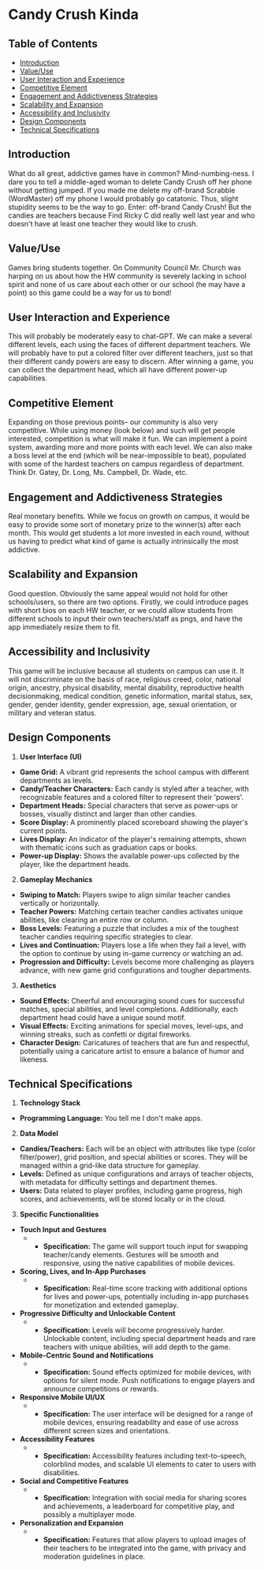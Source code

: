 # Candy Crush Kinda


## Table of Contents

- [Introduction](#introduction)
- [Value/Use](#value/use)
- [User Interaction and Experience](#ui-and-experience)
- [Competitive Element](#competative-element)
- [Engagement and Addictiveness Strategies](#engagement-and-addictiveness)
- [Scalability and Expansion](#scalability-and-expansion)
- [Accessibility and Inclusivity](#accessibility-and-inclusivity)
- [Design Components](#design-components)
- [Technical Specifications](#tech-specs)

## Introduction
What do all great, addictive games have in common? Mind-numbing-ness. I dare you to tell a middle-aged woman to delete Candy Crush off her phone without getting jumped. If you made me delete my off-brand Scrabble (WordMaster) off my phone I would probably go catatonic. Thus, slight stupidity seems to be the way to go. Enter: off-brand Candy Crush! But the candies are teachers because Find Ricky C did really well last year and who doesn't have at least one teacher they would like to crush. 

## Value/Use
Games bring students together. On Community Council Mr. Church was harping on us about how the HW community is severely lacking in school spirit and none of us care about each other or our school (he may have a point) so this game could be a way for us to bond!

## User Interaction and Experience
This will probably be moderately easy to chat-GPT. We can make a several different levels, each using the faces of different department teachers. We will probably have to put a colored filter over different teachers, just so that their different candy powers are easy to discern. After winning a game, you can collect the department head, which all have different power-up capabilities. 

## Competitive Element
Expanding on those previous points– our community is also very competitive. While using money (look below) and such will get people interested, competition is what will make it fun. We can implement a point system, awarding more and more points with each level. We can also make a boss level at the end (which will be near-impossible to beat), populated with some of the hardest teachers on campus regardless of department. Think Dr. Gatey, Dr. Long, Ms. Campbell, Dr. Wade, etc.

## Engagement and Addictiveness Strategies
Real monetary benefits. While we focus on growth on campus, it would be easy to provide some sort of monetary prize to the winner(s) after each month. This would get students a lot more invested in each round, without us having to predict what kind of game is actually intrinsically the most addictive.

## Scalability and Expansion
Good question. Obviously the same appeal would not hold for other schools/users, so there are two options. Firstly, we could introduce pages with short bios on each HW teacher, or we could allow students from different schools to input their own teachers/staff as pngs, and have the app immediately resize them to fit. 

## Accessibility and Inclusivity
This game will be inclusive because all students on campus can use it. It will not discriminate on the basis of race, religious creed, color, national origin, ancestry, physical disability, mental disability, reproductive health decisionmaking, medical condition, genetic information, marital status, sex, gender, gender identity, gender expression, age, sexual orientation, or military and veteran status. 

## Design Components
1. **User Interface (UI)**
- **Game Grid:** A vibrant grid represents the school campus with different departments as levels.
- **Candy/Teacher Characters:** Each candy is styled after a teacher, with recognizable features and a colored filter to represent their 'powers'.
- **Department Heads:** Special characters that serve as power-ups or bosses, visually distinct and larger than other candies.
- **Score Display:** A prominently placed scoreboard showing the player's current points.
- **Lives Display:** An indicator of the player's remaining attempts, shown with thematic icons such as graduation caps or books.
- **Power-up Display:** Shows the available power-ups collected by the player, like the department heads.
2. **Gameplay Mechanics**
- **Swiping to Match:** Players swipe to align similar teacher candies vertically or horizontally.
- **Teacher Powers:** Matching certain teacher candies activates unique abilities, like clearing an entire row or column.
- **Boss Levels:** Featuring a puzzle that includes a mix of the toughest teacher candies requiring specific strategies to clear.
- **Lives and Continuation:** Players lose a life when they fail a level, with the option to continue by using in-game currency or watching an ad.
- **Progression and Difficulty:** Levels become more challenging as players advance, with new game grid configurations and tougher departments.
3. **Aesthetics**
- **Sound Effects:** Cheerful and encouraging sound cues for successful matches, special abilities, and level completions. Additionally, each department head could have a unique sound motif.
- **Visual Effects:** Exciting animations for special moves, level-ups, and winning streaks, such as confetti or digital fireworks.
- **Character Design:** Caricatures of teachers that are fun and respectful, potentially using a caricature artist to ensure a balance of humor and likeness.

## Technical Specifications
1. **Technology Stack**
- **Programming Language:** You tell me I don't make apps.
2. **Data Model**
- **Candies/Teachers:** Each will be an object with attributes like type (color filter/power), grid position, and special abilities or scores. They will be managed within a grid-like data structure for gameplay.
- **Levels:** Defined as unique configurations and arrays of teacher objects, with metadata for difficulty settings and department themes.
- **Users:** Data related to player profiles, including game progress, high scores, and achievements, will be stored locally or in the cloud.
3. **Specific Functionalities**
- **Touch Input and Gestures**
    - - **Specification:** The game will support touch input for swapping teacher/candy elements. Gestures will be smooth and responsive, using the native capabilities of mobile devices.
- **Scoring, Lives, and In-App Purchases**
    - - **Specification:** Real-time score tracking with additional options for lives and power-ups, potentially including in-app purchases for monetization and extended gameplay.
- **Progressive Difficulty and Unlockable Content**
    - - **Specification:** Levels will become progressively harder. Unlockable content, including special department heads and rare teachers with unique abilities, will add depth to the game.
- **Mobile-Centric Sound and Notifications**
    - - **Specification:** Sound effects optimized for mobile devices, with options for silent mode. Push notifications to engage players and announce competitions or rewards.
- **Responsive Mobile UI/UX**
    - - **Specification:** The user interface will be designed for a range of mobile devices, ensuring readability and ease of use across different screen sizes and orientations.
- **Accessibility Features**
    - - **Specification:** Accessibility features including text-to-speech, colorblind modes, and scalable UI elements to cater to users with disabilities.
- **Social and Competitive Features**
    - - **Specification:** Integration with social media for sharing scores and achievements, a leaderboard for competitive play, and possibly a multiplayer mode.
- **Personalization and Expansion**
    - - **Specification:** Features that allow players to upload images of their teachers to be integrated into the game, with privacy and moderation guidelines in place.
